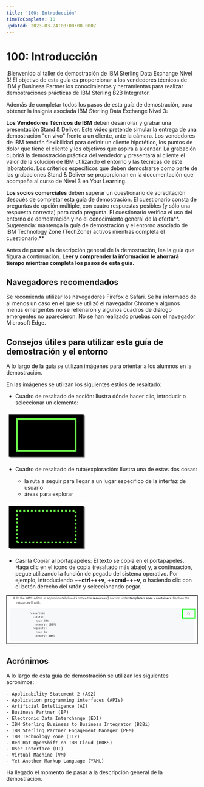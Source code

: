 ```yaml
---
title: '100: Introducción'
timeToComplete: 10
updated: 2023-03-24T00:00:00.000Z
---
```

# 100: Introducción

¡Bienvenido al taller de demostración de IBM Sterling Data Exchange Nivel 3! El objetivo de esta guía es proporcionar a los vendedores técnicos de IBM y Business Partner los conocimientos y herramientas para realizar demostraciones prácticas de IBM Sterling B2B Integrator.

Además de completar todos los pasos de esta guía de demostración, para obtener la insignia asociada IBM Sterling Data Exchange Nivel 3:

**Los Vendedores Técnicos de IBM** deben desarrollar y grabar una presentación Stand & Deliver. Este vídeo pretende simular la entrega de una demostración "en vivo" frente a un cliente, ante la cámara. Los vendedores de IBM tendrán flexibilidad para definir un cliente hipotético, los puntos de dolor que tiene el cliente y los objetivos que aspira a alcanzar. La grabación cubrirá la demostración práctica del vendedor y presentará al cliente el valor de la solución de IBM utilizando el entorno y las técnicas de este laboratorio. Los criterios específicos que deben demostrarse como parte de las grabaciones Stand & Deliver se proporcionan en la documentación que acompaña al curso de Nivel 3 en Your Learning.

**Los socios comerciales** deben superar un cuestionario de acreditación después de completar esta guía de demostración. El cuestionario consta de preguntas de opción múltiple, con cuatro respuestas posibles (y sólo una respuesta correcta) para cada pregunta. El cuestionario verifica el uso del entorno de demostración y no el conocimiento general de la oferta**. Sugerencia: mantenga la guía de demostración y el entorno asociado de IBM Technology Zone (TechZone) activos mientras completa el cuestionario.**

<QuizAlert text="Topics that are important for the quiz are marked in a note like this" />

Antes de pasar a la descripción general de la demostración, lea la guía que figura a continuación. **Leer y comprender la información le ahorrará tiempo mientras completa los pasos de esta guía.**

## Navegadores recomendados

Se recomienda utilizar los navegadores Firefox o Safari. Se ha informado de al menos un caso en el que se utilizó el navegador Chrome y algunos menús emergentes no se rellenaron y algunos cuadros de diálogo emergentes no aparecieron. No se han realizado pruebas con el navegador Microsoft Edge.

## Consejos útiles para utilizar esta guía de demostración y el entorno

A lo largo de la guía se utilizan imágenes para orientar a los alumnos en la demostración.

En las imágenes se utilizan los siguientes estilos de resaltado:

*   Cuadro de resaltado de acción: Ilustra dónde hacer clic, introducir o seleccionar un elemento:

![image](_attachments/ClickActionRectangle.png)

*   Cuadro de resaltado de ruta/exploración: Ilustra una de estas dos cosas:

    *   la ruta a seguir para llegar a un lugar específico de la interfaz de usuario
    *   áreas para explorar

![image](_attachments/PathExploreHighlight.png)

*   Casilla Copiar al portapapeles: El texto se copia en el portapapeles. Haga clic en el icono de copia (resaltado más abajo) y, a continuación, pegue utilizando la función de pegado del sistema operativo. Por ejemplo, introduciendo **++ctrl+++v**, **++cmd+++v**, o haciendo clic con el botón derecho del ratón y seleccionando pegar.

![image](_attachments/Usage-Clipboard.png)

## Acrónimos

A lo largo de esta guía de demostración se utilizan los siguientes acrónimos:

```
- Applicability Statement 2 (AS2)
- Application programming interfaces (APIs)
- Artificial Intelligence (AI)
- Business Partner (BP)
- Electronic Data Interchange (EDI)
- IBM Sterling Business to Business Integrator (B2Bi)
- IBM Sterling Partner Engagement Manager (PEM)
- IBM Technology Zone (ITZ)
- Red Hat OpenShift on IBM Cloud (ROKS)
- User Interface (UI)
- Virtual Machine (VM)
- Yet Another Markup Language (YAML)
```

Ha llegado el momento de pasar a la descripción general de la demostración.
